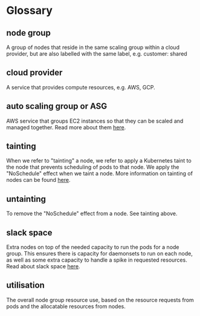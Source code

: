 # Glossary

## node group

A group of nodes that reside in the same scaling group within a cloud provider, but are also labelled with the same
label, e.g. customer: shared

## cloud provider

A service that provides compute resources, e.g. AWS, GCP.

## auto scaling group or ASG

AWS service that groups EC2 instances so that they can be scaled and managed together. Read more about them 
[here](https://docs.aws.amazon.com/autoscaling/ec2/userguide/AutoScalingGroup.html).

## tainting

When we refer to "tainting" a node, we refer to apply a Kubernetes taint to the node that prevents scheduling of pods
to that node. We apply the "NoSchedule" effect when we taint a node. More information on tainting of nodes can be found 
[here](https://kubernetes.io/docs/concepts/configuration/taint-and-toleration/).

## untainting

To remove the "NoSchedule" effect from a node. See tainting above.

## slack space

Extra nodes on top of the needed capacity to run the pods for a node group. This ensures there is capacity for 
daemonsets to run on each node, as well as some extra capacity to handle a spike in requested resources. 
Read about slack space [here](./configuration/advanced-configuration.md).

## utilisation

The overall node group resource use, based on the resource requests from pods and the allocatable resources from nodes.
